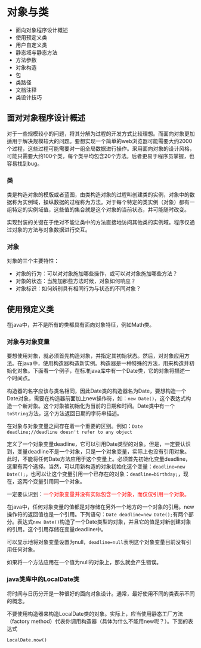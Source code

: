 # 对象与类

* 面向对象程序设计概述
* 使用预定义类
* 用户自定义类
* 静态域与静态方法
* 方法参数
* 对象构造
* 包
* 类路径
* 文档注释
* 类设计技巧

## 面对对象程序设计概述

对于一些规模较小的问题，将其分解为过程的开发方式比较理想。而面向对象更加适用于解决规模较大的问题。要想实现一个简单的web浏览器可能需要大约2000个过程，这些过程可能需要对一组全局数据进行操作。采用面向对象的设计风格，可能只需要大约100个类，每个类平均包含20个方法。后者更易于程序员掌握，也容易找到bug。

### 类

类是构造对象的模版或者蓝图，由类构造对象的过程叫创建类的实例，对象中的数据称为实例域，操纵数据的过程称为方法。对于每个特定的类实例（对象）都有一组特定的实例域值，这些值的集合就是这个对象的当前状态，并可能随时改变。

实现封装的关键在于绝对不能让类中的方法直接地访问其他类的实例域。程序仅通过对象的方法与对象数据进行交互。

### 对象

对象的三个主要特性：

* 对象的行为：可以对对象施加哪些操作，或可以对对象施加哪些方法？
* 对象的状态：当施加那些方法时候，对象如何响应？
* 对象标识：如何辨别具有相同行为与状态的不同对象？

## 使用预定义类

在java中，并不是所有的类都具有面向对象特征，例如Math类。

### 对象与对象变量

要想使用对象，就必须首先构造对象，并指定其初始状态。然后，对对象应用方法。在java中，使用构造器构造新实例。构造器是一种特殊的方法，用来构造并初始化对象。下面看一个例子，在标准java库中有一个Date类，它的对象将描述一个时间点。

构造器的名字应该与类名相同，因此Date类的构造器名为Date，要想构造一个Date对象，需要在构造器前面加上new操作符，如：`new Date()`，这个表达式构造一个新对象。这个对象被初始化为当前的日期和时间。Date类中有一个`toString`方法，这个方法返回日期的字符串描述。

在对象与对象变量之间存在着一个重要的区别。例如：`Date deadline;//deadline doesn't refer to any object`

定义了一个对象变量deadline，它可以引用Date类型的对象。但是，一定要认识到，变量deadline不是一个对象，只是一个对象变量，实际上也没有引用对象。此时，不能将任何Date方法应用于这个变量上。必须首先初始化变量deadline，这里有两个选择。当然，可以用新构造的对象初始化这个变量：`deadline=new Date();`，也可以让这个变量引用一个已存在的对象：`deadline=birthday;`，现在，这两个变量引用同一个对象。

一定要认识到：<font color='red'>一个对象变量并没有实际包含一个对象，而仅仅引用一个对象。</font>

在java中，任何对象变量的值都是对存储在另外一个地方的一个对象的引用。new操作符的返回值也是一个引用。下列语句：`Date deadline=new Date();`有两个部分。表达式`new Date()`构造了一个Date类型的对象，并且它的值是对新创建对象的引用。这个引用存储在变量deadline中。

可以显示地将对象变量设置为null，`deadline=null`表明这个对象变量目前没有引用任何对象。

如果将一个方法应用在一个值为null的对象上，那么就会产生错误。

### java类库中的LocalDate类

将时间与日历分开是一种很好的面向对象设计。通常，最好使用不同的类表示不同的概念。

不要使用构造器来构造LocalDate类的对象。实际上，应当使用静态工厂方法（factory method）代表你调用构造器（<font col='red'>具体为什么不能用new呢？</font>）。下面的表达式

```java7
LocalDate.now()
```
